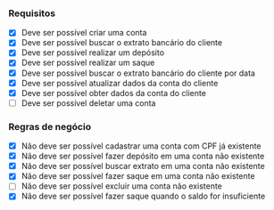 ### Requisitos
- [X] Deve ser possível criar uma conta <br>
- [x] Deve ser possível buscar o extrato bancário do cliente <br>
- [x] Deve ser possível realizar um depósito <br>
- [x] Deve ser possível realizar um saque <br>
- [x] Deve ser possível buscar o extrato bancário do cliente por data <br>
- [x] Deve ser possível atualizar dados da conta do cliente <br>
- [x] Deve ser possível obter dados da conta do cliente <br>
- [ ] Deve ser possível deletar uma conta <br>

### Regras de negócio
- [x] Não deve ser possível cadastrar uma conta com CPF já existente <br>
- [x] Não deve ser possível fazer depósito em uma conta não existente <br>
- [x] Não deve ser possível buscar extrato em uma conta não existente <br>
- [x] Não deve ser possível fazer saque em uma conta não existente <br>
- [ ] Não deve ser possível excluir uma conta não existente <br>
- [x] Não deve ser possível fazer saque quando o saldo for insuficiente <br>

